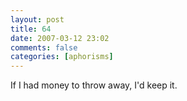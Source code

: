 ```yaml
---
layout: post
title: 64
date: 2007-03-12 23:02
comments: false
categories: [aphorisms]
---
```


If I had money to throw away, I'd keep it.
